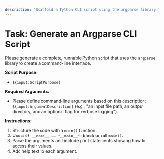 ```yaml
---
description: "Scaffold a Python CLI script using the argparse library."
---
```

# Task: Generate an Argparse CLI Script

Please generate a complete, runnable Python script that uses the `argparse` library to create a command-line interface.

**Script Purpose:**
- `${input:ScriptPurpose}`

**Required Arguments:**
- Please define command-line arguments based on this description: `${input:ArgumentDescription}` (e.g., "an input file path, an output directory, and an optional flag for verbose logging").

**Instructions:**
1.  Structure the code with a `main()` function.
2.  Use a `if __name__ == "__main__":` block to call `main()`.
3.  Parse the arguments and include print statements showing how to access their values.
4.  Add help text to each argument.
